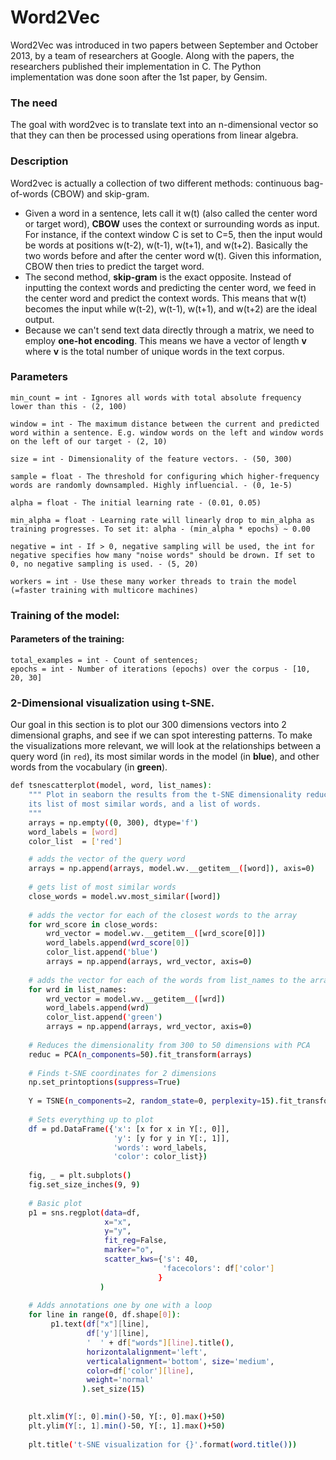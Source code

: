 # Word2Vec
Word2Vec was introduced in two papers between September and October 2013, by a team of researchers at Google. Along with the papers, the researchers published their implementation in C. The Python implementation was done soon after the 1st paper, by Gensim.

### The need
The goal with word2vec is to translate text into an n-dimensional vector so that they can then be processed using operations from linear algebra.

### Description
Word2vec is actually a collection of two different methods: continuous bag-of-words (CBOW) and skip-gram.
- Given a word in a sentence, lets call it w(t) (also called the center word or target word), **CBOW** uses the context or surrounding words as input. For instance, if the context window C is set to C=5, then the input would be words at positions w(t-2), w(t-1), w(t+1), and w(t+2). Basically the two words before and after the center word w(t). Given this information, CBOW then tries to predict the target word.
- The second method, **skip-gram** is the exact opposite. Instead of inputting the context words and predicting the center word, we feed in the center word and predict the context words. This means that w(t) becomes the input while w(t-2), w(t-1), w(t+1), and w(t+2) are the ideal output.
- Because we can't send text data directly through a matrix, we need to employ **one-hot encoding**. This means we have a vector of length **v** where **v** is the total number of unique words in the text corpus.

### Parameters

    min_count = int - Ignores all words with total absolute frequency lower than this - (2, 100)

    window = int - The maximum distance between the current and predicted word within a sentence. E.g. window words on the left and window words on the left of our target - (2, 10)

    size = int - Dimensionality of the feature vectors. - (50, 300)

    sample = float - The threshold for configuring which higher-frequency words are randomly downsampled. Highly influencial. - (0, 1e-5)

    alpha = float - The initial learning rate - (0.01, 0.05)

    min_alpha = float - Learning rate will linearly drop to min_alpha as training progresses. To set it: alpha - (min_alpha * epochs) ~ 0.00

    negative = int - If > 0, negative sampling will be used, the int for negative specifies how many "noise words" should be drown. If set to 0, no negative sampling is used. - (5, 20)

    workers = int - Use these many worker threads to train the model (=faster training with multicore machines)


### Training of the model:

#### Parameters of the training:
    total_examples = int - Count of sentences;
    epochs = int - Number of iterations (epochs) over the corpus - [10, 20, 30]

    
### 2-Dimensional visualization using t-SNE.
Our goal in this section is to plot our 300 dimensions vectors into 2 dimensional graphs, and see if we can spot interesting patterns.
To make the visualizations more relevant, we will look at the relationships between a query word (in `red`), its most similar words in the model (in **blue**), and other words from the vocabulary (in **green**).

```sh
def tsnescatterplot(model, word, list_names):
    """ Plot in seaborn the results from the t-SNE dimensionality reduction algorithm of the vectors of a query word,
    its list of most similar words, and a list of words.
    """
    arrays = np.empty((0, 300), dtype='f')
    word_labels = [word]
    color_list  = ['red']

    # adds the vector of the query word
    arrays = np.append(arrays, model.wv.__getitem__([word]), axis=0)
    
    # gets list of most similar words
    close_words = model.wv.most_similar([word])
    
    # adds the vector for each of the closest words to the array
    for wrd_score in close_words:
        wrd_vector = model.wv.__getitem__([wrd_score[0]])
        word_labels.append(wrd_score[0])
        color_list.append('blue')
        arrays = np.append(arrays, wrd_vector, axis=0)
    
    # adds the vector for each of the words from list_names to the array
    for wrd in list_names:
        wrd_vector = model.wv.__getitem__([wrd])
        word_labels.append(wrd)
        color_list.append('green')
        arrays = np.append(arrays, wrd_vector, axis=0)
        
    # Reduces the dimensionality from 300 to 50 dimensions with PCA
    reduc = PCA(n_components=50).fit_transform(arrays)
    
    # Finds t-SNE coordinates for 2 dimensions
    np.set_printoptions(suppress=True)
    
    Y = TSNE(n_components=2, random_state=0, perplexity=15).fit_transform(reduc)
    
    # Sets everything up to plot
    df = pd.DataFrame({'x': [x for x in Y[:, 0]],
                       'y': [y for y in Y[:, 1]],
                       'words': word_labels,
                       'color': color_list})
    
    fig, _ = plt.subplots()
    fig.set_size_inches(9, 9)
    
    # Basic plot
    p1 = sns.regplot(data=df,
                     x="x",
                     y="y",
                     fit_reg=False,
                     marker="o",
                     scatter_kws={'s': 40,
                                  'facecolors': df['color']
                                 }
                    )
    
    # Adds annotations one by one with a loop
    for line in range(0, df.shape[0]):
         p1.text(df["x"][line],
                 df['y'][line],
                 '  ' + df["words"][line].title(),
                 horizontalalignment='left',
                 verticalalignment='bottom', size='medium',
                 color=df['color'][line],
                 weight='normal'
                ).set_size(15)

    
    plt.xlim(Y[:, 0].min()-50, Y[:, 0].max()+50)
    plt.ylim(Y[:, 1].min()-50, Y[:, 1].max()+50)
            
    plt.title('t-SNE visualization for {}'.format(word.title()))
```





